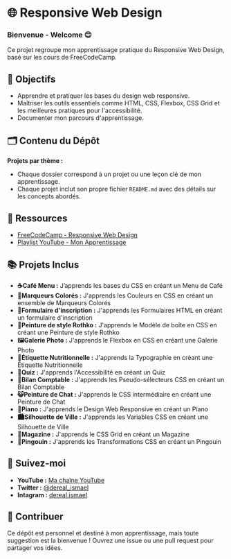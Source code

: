 # 🌐 Responsive Web Design
### Bienvenue - Welcome 😊
Ce projet regroupe mon apprentissage pratique du Responsive Web Design, basé sur les cours de FreeCodeCamp.

## 🎯 Objectifs  
- Apprendre et pratiquer les bases du design web responsive.  
- Maîtriser les outils essentiels comme HTML, CSS, Flexbox, CSS Grid et les meilleures pratiques pour l'accessibilité.  
- Documenter mon parcours d'apprentissage.
  
## 🗂️ Contenu du Dépôt  
**Projets par thème :**  
   - Chaque dossier correspond à un projet ou une leçon clé de mon apprentissage.  
   - Chaque projet inclut son propre fichier `README.md` avec des détails sur les concepts abordés.

## 🔗 Ressources  
- [FreeCodeCamp - Responsive Web Design](https://www.freecodecamp.org/learn/2022/responsive-web-design/)  
- [Playlist YouTube - Mon Apprentissage](https://www.youtube.com/watch?v=jgtOo87Tft8&list=PLCfWsbfoICpsWUdSJ7E-bON8uE0qDbfb2)

## 📚 Projets Inclus 
- **☕Café Menu :** J’apprends les bases du CSS en créant un Menu de Café
- **🎨Marqueurs Colorés :** J'apprends les Couleurs en CSS en créant un ensemble de Marqueurs Colorés
- **📄Formulaire d'inscription :** J'apprends les Formulaires HTML en créant un formulaire d'inscription
- **🎴Peinture de style Rothko :** J'apprends le Modèle de boîte en CSS en créant une Peinture de style Rothko
- **🖼️Galerie Photo :** J'apprends le Flexbox en CSS en créant une Galerie Photo
- **📑Étiquette Nutritionnelle :**  J'apprends la Typographie en créant une Étiquette Nutritionnelle
- **📖Quiz :** J'apprends l'Accessibilité en créant un Quiz
- **📜Bilan Comptable :** J'apprends les Pseudo-sélecteurs CSS en créant un Bilan Comptable
- **😺Peinture de Chat :** J'apprends le CSS intermédiaire en créant une Peinture de Chat
- **🎹Piano :** J'apprends le Design Web Responsive en créant un Piano
- **🏙️Silhouette de Ville :** J'apprends les Variables CSS en créant une Silhouette de Ville
- **📰Magazine :** J'apprends le CSS Grid en créant un Magazine
- **🐧Pingouin :** J'apprends les Transformations CSS en créant un Pingouin

  

## 🚀 Suivez-moi  
- **YouTube :** [Ma chaîne YouTube](https://www.youtube.com/@licode30)
- **Twitter :** [@dereal_ismael](https://x.com/dereal_ismael)
- **Intagram :** [dereal.ismael](https://www.instagram.com/dereal.ismael/)

  
## 🤝 Contribuer  
Ce dépôt est personnel et destiné à mon apprentissage, mais toute suggestion est la bienvenue ! Ouvrez une issue ou une pull request pour partager vos idées.

